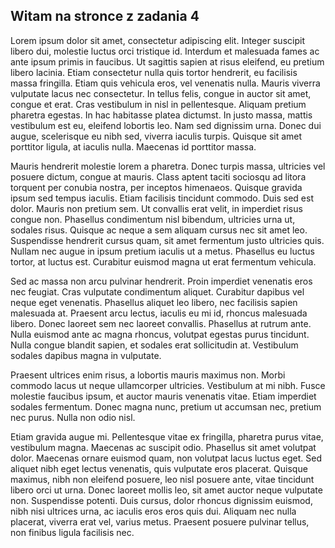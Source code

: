 ## Witam na stronce z zadania 4

Lorem ipsum dolor sit amet, consectetur adipiscing elit. Integer suscipit libero dui, molestie luctus orci tristique id. Interdum et malesuada fames ac ante ipsum primis in faucibus. Ut sagittis sapien at risus eleifend, eu pretium libero lacinia. Etiam consectetur nulla quis tortor hendrerit, eu facilisis massa fringilla. Etiam quis vehicula eros, vel venenatis nulla. Mauris viverra vulputate lacus nec consectetur. In tellus felis, congue in auctor sit amet, congue et erat. Cras vestibulum in nisl in pellentesque. Aliquam pretium pharetra egestas. In hac habitasse platea dictumst. In justo massa, mattis vestibulum est eu, eleifend lobortis leo. Nam sed dignissim urna. Donec dui augue, scelerisque eu nibh sed, viverra iaculis turpis. Quisque sit amet porttitor ligula, at iaculis nulla. Maecenas id porttitor massa.

Mauris hendrerit molestie lorem a pharetra. Donec turpis massa, ultricies vel posuere dictum, congue at mauris. Class aptent taciti sociosqu ad litora torquent per conubia nostra, per inceptos himenaeos. Quisque gravida ipsum sed tempus iaculis. Etiam facilisis tincidunt commodo. Duis sed est dolor. Mauris non pretium sem. Ut convallis erat velit, in imperdiet risus congue non. Phasellus condimentum nisl bibendum, ultricies urna ut, sodales risus. Quisque ac neque a sem aliquam cursus nec sit amet leo. Suspendisse hendrerit cursus quam, sit amet fermentum justo ultricies quis. Nullam nec augue in ipsum pretium iaculis ut a metus. Phasellus eu luctus tortor, at luctus est. Curabitur euismod magna ut erat fermentum vehicula.

Sed ac massa non arcu pulvinar hendrerit. Proin imperdiet venenatis eros nec feugiat. Cras vulputate condimentum aliquet. Curabitur dapibus vel neque eget venenatis. Phasellus aliquet leo libero, nec facilisis sapien malesuada at. Praesent arcu lectus, iaculis eu mi id, rhoncus malesuada libero. Donec laoreet sem nec laoreet convallis. Phasellus at rutrum ante. Nulla euismod ante ac magna rhoncus, volutpat egestas purus tincidunt. Nulla congue blandit sapien, et sodales erat sollicitudin at. Vestibulum sodales dapibus magna in vulputate.

Praesent ultrices enim risus, a lobortis mauris maximus non. Morbi commodo lacus ut neque ullamcorper ultricies. Vestibulum at mi nibh. Fusce molestie faucibus ipsum, et auctor mauris venenatis vitae. Etiam imperdiet sodales fermentum. Donec magna nunc, pretium ut accumsan nec, pretium nec purus. Nulla non odio nisl.

Etiam gravida augue mi. Pellentesque vitae ex fringilla, pharetra purus vitae, vestibulum magna. Maecenas ac suscipit odio. Phasellus sit amet volutpat dolor. Maecenas ornare euismod quam, non volutpat lacus luctus eget. Sed aliquet nibh eget lectus venenatis, quis vulputate eros placerat. Quisque maximus, nibh non eleifend posuere, leo nisl posuere ante, vitae tincidunt libero orci ut urna. Donec laoreet mollis leo, sit amet auctor neque vulputate non. Suspendisse potenti. Duis cursus, dolor rhoncus dignissim euismod, nibh nisi ultrices urna, ac iaculis eros eros quis dui. Aliquam nec nulla placerat, viverra erat vel, varius metus. Praesent posuere pulvinar tellus, non finibus ligula facilisis nec.
